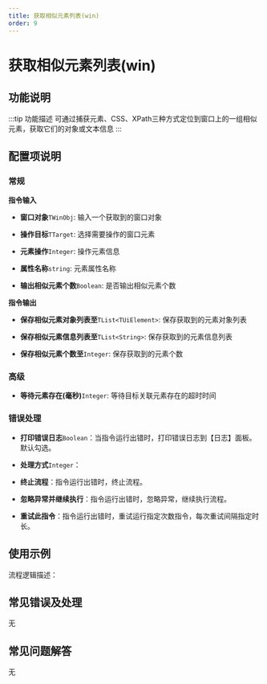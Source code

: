 ```yaml
---
title: 获取相似元素列表(win)
order: 9
---
```


# 获取相似元素列表(win)

## 功能说明

:::tip 功能描述
可通过捕获元素、CSS、XPath三种方式定位到窗口上的一组相似元素，获取它们的对象或文本信息
:::

## 配置项说明

### 常规

**指令输入**

- **窗口对象**`TWinObj`: 输入一个获取到的窗口对象

- **操作目标**`TTarget`: 选择需要操作的窗口元素

- **元素操作**`Integer`: 操作元素信息

- **属性名称**`string`: 元素属性名称

- **输出相似元素个数**`Boolean`: 是否输出相似元素个数


**指令输出**

- **保存相似元素对象列表至**`TList<TUiElement>`: 保存获取到的元素对象列表

- **保存相似元素信息列表至**`TList<String>`: 保存获取到的元素信息列表

- **保存相似元素个数至**`Integer`: 保存获取到的元素个数

### 高级

- **等待元素存在(毫秒)**`Integer`: 等待目标关联元素存在的超时时间

### 错误处理

- **打印错误日志**`Boolean`：当指令运行出错时，打印错误日志到【日志】面板。默认勾选。

- **处理方式**`Integer`：

 - **终止流程**：指令运行出错时，终止流程。

 - **忽略异常并继续执行**：指令运行出错时，忽略异常，继续执行流程。

 - **重试此指令**：指令运行出错时，重试运行指定次数指令，每次重试间隔指定时长。

## 使用示例

流程逻辑描述：

## 常见错误及处理

无

## 常见问题解答

无

